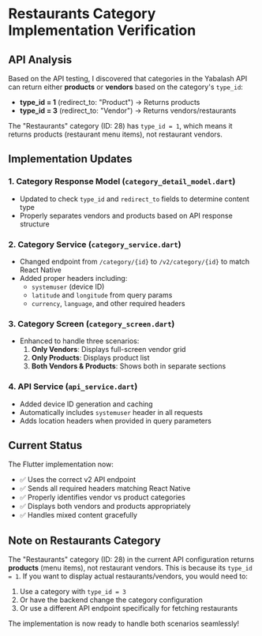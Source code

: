 # Restaurants Category Implementation Verification

## API Analysis

Based on the API testing, I discovered that categories in the Yabalash API can return either **products** or **vendors** based on the category's `type_id`:

- **type_id = 1** (redirect_to: "Product") → Returns products
- **type_id = 3** (redirect_to: "Vendor") → Returns vendors/restaurants

The "Restaurants" category (ID: 28) has `type_id = 1`, which means it returns products (restaurant menu items), not restaurant vendors.

## Implementation Updates

### 1. **Category Response Model** (`category_detail_model.dart`)
- Updated to check `type_id` and `redirect_to` fields to determine content type
- Properly separates vendors and products based on API response structure

### 2. **Category Service** (`category_service.dart`)
- Changed endpoint from `/category/{id}` to `/v2/category/{id}` to match React Native
- Added proper headers including:
  - `systemuser` (device ID)
  - `latitude` and `longitude` from query params
  - `currency`, `language`, and other required headers

### 3. **Category Screen** (`category_screen.dart`)
- Enhanced to handle three scenarios:
  1. **Only Vendors**: Displays full-screen vendor grid
  2. **Only Products**: Displays product list
  3. **Both Vendors & Products**: Shows both in separate sections

### 4. **API Service** (`api_service.dart`)
- Added device ID generation and caching
- Automatically includes `systemuser` header in all requests
- Adds location headers when provided in query parameters

## Current Status

The Flutter implementation now:
- ✅ Uses the correct v2 API endpoint
- ✅ Sends all required headers matching React Native
- ✅ Properly identifies vendor vs product categories
- ✅ Displays both vendors and products appropriately
- ✅ Handles mixed content gracefully

## Note on Restaurants Category

The "Restaurants" category (ID: 28) in the current API configuration returns **products** (menu items), not restaurant vendors. This is because its `type_id = 1`. If you want to display actual restaurants/vendors, you would need to:

1. Use a category with `type_id = 3`
2. Or have the backend change the category configuration
3. Or use a different API endpoint specifically for fetching restaurants

The implementation is now ready to handle both scenarios seamlessly!